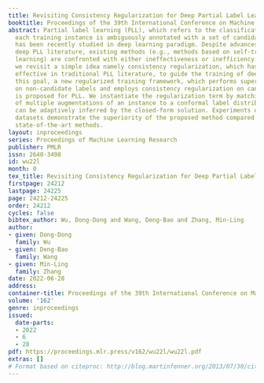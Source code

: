 ```yaml
---
title: Revisiting Consistency Regularization for Deep Partial Label Learning
booktitle: Proceedings of the 39th International Conference on Machine Learning
abstract: Partial label learning (PLL), which refers to the classification task where
  each training instance is ambiguously annotated with a set of candidate labels,
  has been recently studied in deep learning paradigm. Despite advances in recent
  deep PLL literature, existing methods (e.g., methods based on self-training or contrastive
  learning) are confronted with either ineffectiveness or inefficiency. In this paper,
  we revisit a simple idea namely consistency regularization, which has been shown
  effective in traditional PLL literature, to guide the training of deep models. Towards
  this goal, a new regularized training framework, which performs supervised learning
  on non-candidate labels and employs consistency regularization on candidate labels,
  is proposed for PLL. We instantiate the regularization term by matching the outputs
  of multiple augmentations of an instance to a conformal label distribution, which
  can be adaptively inferred by the closed-form solution. Experiments on benchmark
  datasets demonstrate the superiority of the proposed method compared with other
  state-of-the-art methods.
layout: inproceedings
series: Proceedings of Machine Learning Research
publisher: PMLR
issn: 2640-3498
id: wu22l
month: 0
tex_title: Revisiting Consistency Regularization for Deep Partial Label Learning
firstpage: 24212
lastpage: 24225
page: 24212-24225
order: 24212
cycles: false
bibtex_author: Wu, Dong-Dong and Wang, Deng-Bao and Zhang, Min-Ling
author:
- given: Dong-Dong
  family: Wu
- given: Deng-Bao
  family: Wang
- given: Min-Ling
  family: Zhang
date: 2022-06-28
address:
container-title: Proceedings of the 39th International Conference on Machine Learning
volume: '162'
genre: inproceedings
issued:
  date-parts:
  - 2022
  - 6
  - 28
pdf: https://proceedings.mlr.press/v162/wu22l/wu22l.pdf
extras: []
# Format based on citeproc: http://blog.martinfenner.org/2013/07/30/citeproc-yaml-for-bibliographies/
---
```

